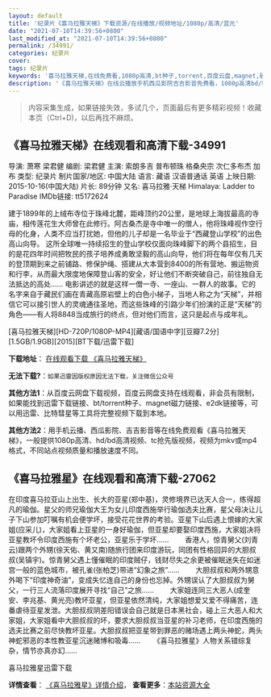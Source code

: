 ```yaml
---
layout: default
title: '纪录片《喜马拉雅天梯》下载资源/在线播放/视频地址/1080p/高清/蓝光'
date: "2021-07-10T14:39:56+0800"
last_modified_at: "2021-07-10T14:39:56+0800"
permalink: /34991/
categories: 纪录片
cover:
tags: 纪录片
keywords: '喜马拉雅天梯,在线免费看,1080p高清,bt种子,torrent,百度云盘,magnet,磁力链,迅雷下载资源'
description: '《喜马拉雅天梯》在线云播放手机西瓜影院吉吉影音免费看，1080p高清bd/hd未删减完整版和tc抢先枪版，mkv/mp4格式，附带bt/torrent种子、magnet/磁力链、百度云盘、网盘资源迅雷下载链接'
---
```


>内容采集生成，如果链接失效，多试几个，页面最后有更多精彩视频！收藏本页（Ctrl+D)，以后再找不麻烦。


## 《喜马拉雅天梯》在线观看和高清下载-34991

导演: 萧寒 梁君健 编剧: 梁君健 主演: 索朗多吉 普布顿珠 格桑央宗 次仁多布杰 加布 类型: 纪录片 制片国家/地区: 中国大陆 语言: 藏语 汉语普通话 英语 上映日期: 2015-10-16(中国大陆) 片长: 89分钟 又名: 喜马拉雅·天梯 Himalaya: Ladder to Paradise IMDb链接: tt5172624

建于1899年的上绒布寺位于珠峰北麓，距峰顶约20公里，是地球上海拔最高的寺庙，相传莲花生大师曾在此修行。阿古桑杰是寺中唯一的僧人，他将珠峰视作空行母的化身，人类不应当打扰她，但他的儿子却是一名毕业于“西藏登山学校”的出色高山向导。 这所全球唯一持续招生的登山学校仅面向珠峰脚下的两个县招生，目的是花四年时间把牧民的孩子培养成勇敢坚毅的高山向导，他们将在每年仅有几天的登顶期到来之前铺路、修保护绳、搭建从大本营到8400的所有营地、搬运物资和行李，从而最大限度地保障登山客的安全，好让他们不断突破自己，前往独自无法抵达的高处…… 电影讲述的就是这样一僧一寺、一座山、一群人的故事。它的名字来自于藏民们画在青藏高原岩壁上的白色小梯子，当地人称之为“天梯”，并相信它可以接引世人的灵魂通往圣地，而这些珠峰的引路少年们扮演的正是“天梯”的角色——有人将8848当成旅行的终点，但对他们而言，这只是起点与成年礼。


[喜马拉雅天梯][HD-720P/1080P-MP4][藏语/国语中字][豆瓣7.2分][1.5GB/1.9GB][2015][BT下载/迅雷下载]

**下载地址**： [在线观看下载 《喜马拉雅天梯》](https://www.btdx8.com/torrent/himalaya_ladder_to_paradise_2015.html) 


**无法下载?**：`如果迅雷因版权原因无法下载，关注微信公众号 `

**其他方法1**：从百度云网盘下载视频，百度云网盘支持在线观看，非会员有限制，如果能找到迅雷下载链接、bt/torrent种子、magnet磁力链接、e2dk链接等，可以用迅雷、比特彗星等工具将完整视频下载到本地。

**其他方法2**：用手机云播、西瓜影院、吉吉影音等在线免费观看《喜马拉雅天梯》，一般提供1080p高清、hd/bd高清视频、tc抢先版视频，视频为mkv或mp4格式，不同站点视频质量和播放速度不同。


## 《喜马拉雅星》在线观看和高清下载-27062

在印度喜马拉亚山上出生、长大的亚星(郑中基)，灵修境界已达天人合一，练得超凡的瑜伽。星父的师兄瑜伽大王为女儿印度西施举行瑜伽选夫比赛，星父母决让儿子下山参加叮嘱有机会便学坏，接受花花世界的考验。亚星下山后遇上恨嫁的大家姐(应采儿)，大家姐看上亚星的一身好瑜伽，但亚星却要娶印度西施，大家姐决将亚星教坏令印度西施有个坏老公，亚星乐于学坏&hellip;… 　　香港人，惊青舅父(刘青云)跟两个外甥(徐天佑、黄又南)随旅行团来印度游玩，同团有性格回异的大胆叔叔(吴镇宇)。惊青舅父遇上懂催眠的印度贼仔，钱财尽失之余更被催眠迷失在如迷宫一般的蓝色城市，被孔雀(张柏芝)带进“幻象之旅”…… 　　大胆叔叔和两外甥意外喝下“印度神奇油&rdquo;，变成失忆连自己的身份也忘掉。外甥误认了大胆叔叔为舅父，一行三人流落印度展开寻找“自己”之旅…… 　　大家姐连同三大恶人(成奎安、李兆基、黄光亮)教坏亚星，但亚星依然清纯，大家姐想爱又爱不得痛苦，连番虐待亚星发泄。大胆叔叔阴差阳错误会自己就是日本黑社会，碰上三大恶人和大家姐，大家姐看中大胆叔叔的坏，要求大胆叔叔当亚星的补习老师，在印度西施的选夫比赛之前尽快教坏亚星。大胆叔叔把亚星带到罪恶的赌场遇上两头神蛇，两头神蛇邪恶的本性教亚星沉迷赌博和吸毒&hellip;… 　　《喜马拉雅星》人物关系错综复杂，情节亦真亦幻……


喜马拉雅星迅雷下载

**详情查看**： [《喜马拉雅星》详情介绍](/movie/27062/)， **查看更多**：[本站资源大全](/movie/t/all/)


